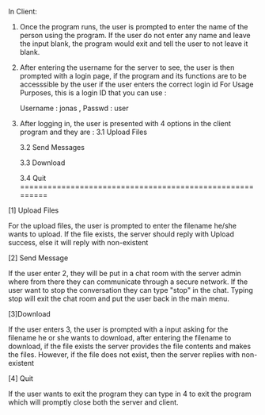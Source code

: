 In Client:
1. Once the program runs, the user is prompted to enter the name of the person using the program.
   If the user do not enter any name and leave the input blank, the program would exit and tell the user to not leave it blank.

2. After entering the username for the server to see, the user is then prompted with a login page, if the program and its functions are to be accesssible by the user if the user enters the correct login id
    For Usage Purposes, this is a login ID that you can use : 
    
      Username : jonas , Passwd : user

3. After logging in, the user is presented with 4 options in the client program and they are : 
   3.1 Upload Files

   3.2 Send Messages

   3.3 Download

   3.4 Quit
=========================================================

[1] Upload Files 

For the upload files, the user is prompted to enter the filename he/she wants to upload. 
If the file exists, the server should reply with Upload success, else it will reply with non-existent

[2] Send Message

If the user enter 2, they will be put in a chat room with the server admin where from there they can communicate through a secure network.
If the user want to stop the conversation they can type "stop" in the chat. Typing stop will exit the chat room and put the user back in the main menu.

[3]Download

If the user enters 3, the user is prompted with a input asking for the filename he or she wants to download, after entering the filename to download, if the file exists the server provides the file contents and makes the files.
However, if the file does not exist, then the server replies with non-existent

[4] Quit

If the user wants to exit the program they can type in 4 to exit the program which will promptly close both the server and client.
